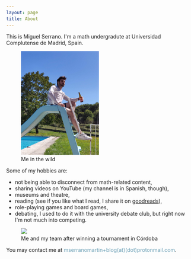 ```yaml
---
layout: page
title: About
---
```


This is Miguel Serrano. I'm a math undergradute at Universidad Complutense de Madrid, Spain.

<figure>
<img src="/global_pictures/me in the wild.jpg" style="height:20em;" />
<figcaption>Me in the wild</figcaption>
</figure>


Some of my hobbies are:

- not being able to disconnect from math-related content,
- sharing videos on YouTube (my channel is in Spanish, though),
- museums and theatre,
- reading (see if you like what I read, I share it on [goodreads](https://www.goodreads.com/homomorfismo)),
- role-playing games and board games,
- debating, I used to do it with the university debate club, but right now I'm not much into competing.



<figure>
<img src="/global_pictures/seneca.jpg" style="height:20em;" />
<figcaption>Me and my team after winning a tournament in Córdoba</figcaption>
</figure>


You may contact me at <span style='color:#6a9fb5;' >mserranomartin+blog(at)(dot)protonmail.com</span>.